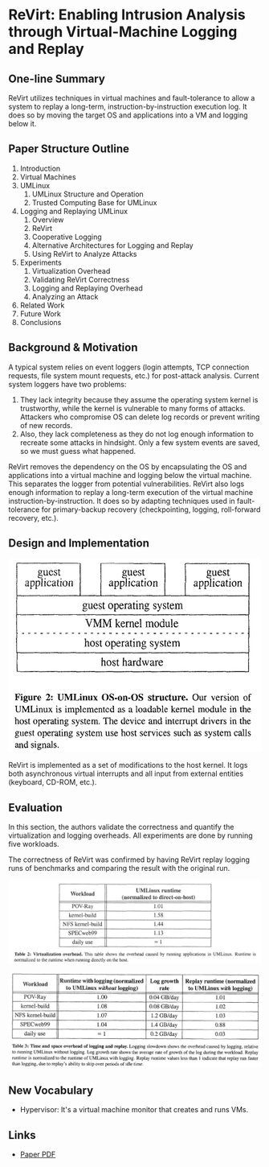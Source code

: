 # ReVirt: Enabling Intrusion Analysis through Virtual-Machine Logging and Replay

## One-line Summary

ReVirt utilizes techniques in virtual machines and fault-tolerance to allow a system to replay a long-term, instruction-by-instruction execution log. It does so by moving the target OS and applications into a VM and logging below it.

## Paper Structure Outline

1. Introduction
2. Virtual Machines
3. UMLinux
   1. UMLinux Structure and Operation
   2. Trusted Computing Base for UMLinux
4. Logging and Replaying UMLinux
   1. Overview
   2. ReVirt
   3. Cooperative Logging
   4. Alternative Architectures for Logging and Replay
   5. Using ReVirt to Analyze Attacks
5. Experiments
   1. Virtualization Overhead
   2. Validating ReVirt Correctness
   3. Logging and Replaying Overhead
   4. Analyzing an Attack
6. Related Work
7. Future Work
8. Conclusions

## Background & Motivation

A typical system relies on event loggers (login attempts, TCP connection requests, file system mount requests, etc.) for post-attack analysis. Current system loggers have two problems:&#x20;

1. They lack integrity because they assume the operating system kernel is trustworthy, while the kernel is vulnerable to many forms of attacks. Attackers who compromise OS can delete log records or prevent writing of new records.
2. &#x20;Also, they lack completeness as they do not log enough information to recreate some attacks in hindsight. Only a few system events are saved, so we must guess what happened.

ReVirt removes the dependency on the OS by encapsulating the OS and applications into a virtual machine and logging below the virtual machine. This separates the logger from potential vulnerabilities. ReVirt also logs enough information to replay a long-term execution of the virtual machine instruction-by-instruction. It does so by adapting techniques used in fault-tolerance for primary-backup recovery (checkpointing, logging, roll-forward recovery, etc.).

## Design and Implementation

![The modifications are based on a modified version of UMLinux.](<../../.gitbook/assets/Screen Shot 2020-12-01 at 2.52.01 PM.png>)

ReVirt is implemented as a set of modifications to the host kernel. It logs both asynchronous virtual interrupts and all input from external entities (keyboard, CD-ROM, etc.).

## Evaluation

In this section, the authors validate the correctness and quantify the virtualization and logging overheads. All experiments are done by running five workloads.

The correctness of ReVirt was confirmed by having ReVirt replay logging runs of benchmarks and comparing the result with the original run.

![UMLinux adds very little overhead for compute-intensive applications and the overheads are unnoticeable for daily use. The overheads for some applications are higher because they issue more guest kernel calls, each of which must be trapped by the VMM kernel module and reflected back to the guest kernel by sending a signal. Even with a \~60% overhead, it is still comparatively optimal and is a desirable trade-off for security.](<../../.gitbook/assets/Screen Shot 2020-12-01 at 2.57.22 PM.png>)

![The time overhead of logging is small (8% at most). The space overhead is low enough so that the logs can be saved over a long period of time at a low cost. The replay runtime is similar to the speed during logging.](<../../.gitbook/assets/Screen Shot 2020-12-01 at 3.05.26 PM.png>)

## New Vocabulary

* Hypervisor: It's a virtual machine monitor that creates and runs VMs.

## Links

* [Paper PDF](https://web.eecs.umich.edu/virtual/papers/dunlap02.pdf)
